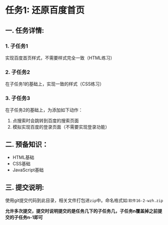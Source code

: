 # 任务1: 还原百度首页
## 一. 任务详情:
### 1. 子任务1 
实现百度首页样式，不需要样式完全一致（HTML练习）

### 2. 子任务2
在子任务1的基础上，实现一致的样式（CSS练习）

### 3. 子任务3
在子任务2的基础上，为添加如下动作：
1. 点搜索时会跳转到百度的搜索页面
2. 模拟实现百度的登录页面（不需要实现登录功能）
   
## 二. 预备知识：
- HTML基础
- CSS基础
- JavaScript基础

## 三. 提交说明:
使用git提交代码到此目录，相关文件打包进`zip`中。命名格式如:`软件16-2-wzh.zip`

**允许多次提交，提交时说明提交的是任务几下的子任务几，子任务n覆盖掉之前提交的子任务n-1即可**
